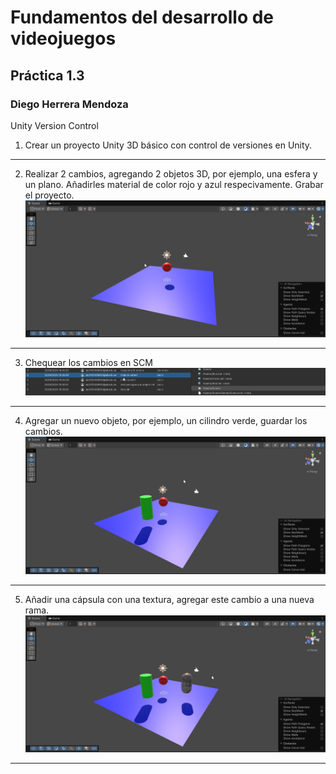 ﻿# Fundamentos del desarrollo de videojuegos
## Práctica 1.3
### Diego Herrera Mendoza
Unity Version Control

1. Crear un proyecto Unity 3D básico con control de versiones en Unity.
---
2. Realizar 2 cambios, agregando 2 objetos 3D, por ejemplo, una esfera y un plano. Añadirles material de color rojo y azul respecivamente. Grabar el proyecto.
![Ejercicio2](images/Ejercicio2.png)
---
3. Chequear los cambios en SCM
![Ejercicio3](images/Ejercicio3.png)
---
4. Agregar un nuevo objeto, por ejemplo, un cilindro verde, guardar los cambios.
![Ejercicio4](images/Ejercicio4.png)
---
5. Añadir una cápsula con una textura, agregar este cambio a una nueva rama.
![Ejercicio5](images/Ejercicio5.png)
---

